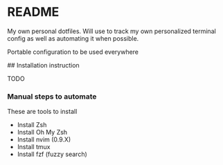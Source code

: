 # README

My own personal dotfiles.
Will use to track my own personalized terminal config as well as automating it when possible.

Portable configuration to be used everywhere


## Installation instruction

TODO

### Manual steps to automate

These are tools to install

- Install Zsh
- Install Oh My Zsh
- Install nvim (0.9.X)
- Install tmux
- Install fzf (fuzzy search)

